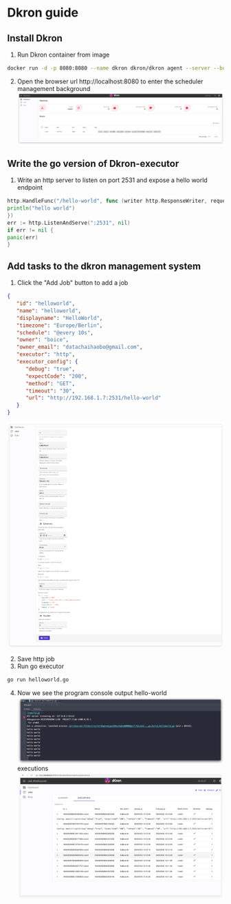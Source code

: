 # Dkron guide

## Install Dkron

1. Run Dkron container from image

```bash
docker run -d -p 8080:8080 --name dkron dkron/dkron agent --server --bootstrap-expect=1 --node-name=node1
```

2. Open the browser url http://localhost:8080 to enter the scheduler management background
   ![img.png](images/img.png)

## Write the go version of Dkron-executor


1. Write an http server to listen on port 2531 and expose a hello world endpoint

```go
http.HandleFunc("/hello-world", func (writer http.ResponseWriter, request *http.Request) {
println("hello world")
})
err := http.ListenAndServe(":2531", nil)
if err != nil {
panic(err)
}
```


## Add tasks to the dkron management system

1. Click the "Add Job" button to add a job
```json
{
   "id": "helloworld",
   "name": "helloworld",
   "displayname": "HelloWorld",
   "timezone": "Europe/Berlin",
   "schedule": "@every 10s",
   "owner": "boice",
   "owner_email": "datachaihaobo@gmail.com",
   "executor": "http",
   "executor_config": {
      "debug": "true",
      "expectCode": "200",
      "method": "GET",
      "timeout": "30",
      "url": "http://192.168.1.7:2531/hello-world"
   }
}
```

![img_1.png](images/img_1.png)

2. Save http job
3. Run go executor
```bash
go run helloworld.go
```
4. Now we see the program console output hello-world
![img_2.png](images/img_2.png)
executions
![img_3.png](images/img_3.png)
